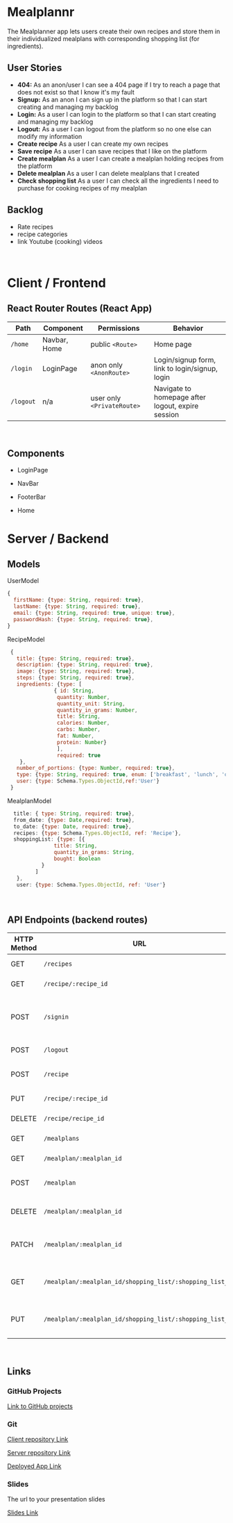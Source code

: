 # Mealplannr
The Mealplanner app lets users create their own recipes and store them in their individualized mealplans with corresponding shopping list (for ingredients).

## User Stories

-  **404:** As an anon/user I can see a 404 page if I try to reach a page that does not exist so that I know it's my fault
-  **Signup:** As an anon I can sign up in the platform so that I can start creating and managing my backlog
-  **Login:** As a user I can login to the platform so that I can start creating and managing my backlog
-  **Logout:** As a user I can logout from the platform so no one else can modify my information
-  **Create recipe** As a user I can create my own recipes
-  **Save recipe** As a user I can save recipes that I like on the platform
-  **Create mealplan** As a user I can create a mealplan holding recipes from the platform
-  **Delete mealplan** As a user I can delete mealplans that I created
-  **Check shopping list** As a user I can check all the ingredients I need to purchase for cooking recipes of my mealplan

## Backlog

- Rate recipes
- recipe categories
- link Youtube (cooking) videos

<br>

# Client / Frontend

## React Router Routes (React App)
| Path                      | Component                      | Permissions | Behavior                                                     |
| ------------------------- | --------------------           | ----------- | ------------------------------------------------------------ |
| `/home`                   | Navbar, Home                   | public `<Route>`            | Home page                                                     |
| `/login`                  | LoginPage                      | anon only `<AnonRoute>`     | Login/signup form, link to login/signup, login                |
| `/logout`                 | n/a                            | user only `<PrivateRoute>`  | Navigate to homepage after logout, expire session             |


</br>

## Components

- LoginPage

- NavBar

- FooterBar

- Home


# Server / Backend


## Models

UserModel

```javascript
{
  firstName: {type: String, required: true},
  lastName: {type: String, required: true},
  email: {type: String, required: true, unique: true},
  passwordHash: {type: String, required: true},
}
```



RecipeModel

```javascript
 {
   title: {type: String, required: true},
   description: {type: String, required: true},
   image: {type: String, required: true},
   steps: {type: String, required: true},
   ingredients: {type: [
               { id: String,
                quantity: Number,
                quantity_unit: String,
                quantity_in_grams: Number,
                title: String,
                calories: Number,
                carbs: Number,
                fat: Number,
                protein: Number}
                ], 
                required: true
    },
   number_of_portions: {type: Number, required: true},
   type: {type: String, required: true, enum: ['breakfast', 'lunch', 'dinner', 'snack']},
   user: {type: Schema.Types.ObjectId,ref:'User'}
 }
```

MealplanModel

```javascript
  title: { type: String, required: true},
  from_date: {type: Date,required: true},
  to_date: {type: Date, required: true},
  recipes: {type: Schema.Types.ObjectId, ref: 'Recipe'},
  shoppingList: {type: [{
               title: String,
               quantity_in_grams: String,
               bought: Boolean
           }
         ]
   },
   user: {type: Schema.Types.ObjectId, ref: 'User'}
```

<br>

## API Endpoints (backend routes)

| HTTP Method | URL                         | Request Body                 | Success status | Error Status | Description                                                  |
| ----------- | --------------------------- | ---------------------------- | -------------- | ------------ | ------------------------------------------------------------ |
| GET         | `/recipes    `              | [RecipeModel]                | 200            | 500          | Returns profile page           |
| GET         | `/recipe/:recipe_id`        | RecipeModel.findById()       | 200            | 404          | Displays specific recipe |
| POST        | `/signin`                   | {firstname, password}        | 200            | 401          | Forwards user to the  whatever component they clicked on   |
| POST        | `/logout`                   | (empty)                      | 204            | 400          | Logs out the user   |
| POST        | `/recipe`                   | RecipeModel.create()        |  201            | 400          | Adds new recipe to RecipeModel |
| PUT         | `/recipe/:recipe_id`        | RecipeModel.findByIdAndUpdate() | 201         | 404          | Displays and update recipe   |
| DELETE      | `/recipe/recipe_id`         | RecipeModel.findByIdAndDelete()| 200          | 404          | Deletes specific recipe        |
| GET         | `/mealplans`                | MealplanModel.find()          | 200           | 404          | Displays mealplans     |
| GET         | `/mealplan/:mealplan_id`    | MealplanModel.findById()     | 200            | 404          | Show specific mealplan |
| POST        | `/mealplan`                 | MealplanModel.create()       | 201            | 404          | Adds new mealplan to MealplanModel |
| DELETE      | `/mealplan/:mealplan_id`    | MealplanModel.findByIdAndDelete() | 200       | 404          | deletes specific mealplan          |
| PATCH       | `/mealplan/:mealplan_id`    | MealplanModel.findByIdAndUpdate | 201         | 404          | Finds and updates specific mealplan |
| GET         | `/mealplan/:mealplan_id/shopping_list/:shopping_list_id`|                | 200     | 404             | Displays the shopping list of a specific mealplan |
| PUT         | `/mealplan/:mealplan_id/shopping_list/:shopping_list_id`|                 | 201    | 404   | Updates shopping list of a specific mealplan   |


<br>


## Links

### GitHub Projects

[Link to GitHub projects](https://github.com/ivanaKrucaj/project-3-client-mealplannr/projects/1) 

### Git

[Client repository Link](https://github.com/ivanaKrucaj/project-3-client-mealplannr)

[Server repository Link](https://github.com/ivanaKrucaj/project-3-server-mealplannr)

[Deployed App Link](#)

### Slides

The url to your presentation slides

[Slides Link](#)
